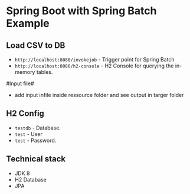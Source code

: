 # Spring Boot with Spring Batch Example
## Load CSV to DB
- `http://localhost:8080/invokejob` - Trigger point for Spring Batch
- `http://localhost:8080/h2-console` - H2 Console for querying the in-memory tables.

#Input file#
- add input infile inside ressource folder and see output in targer folder
## H2 Config
- `testdb` - Database.
- `test` - User
- `test` - Password.


## Technical stack
- JDK 8
- H2 Database
- JPA